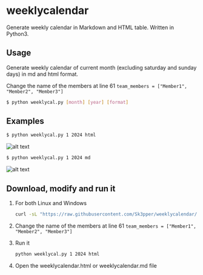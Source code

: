 # weeklycalendar

Generate weekly calendar in Markdown and HTML table. Written in Python3.

## Usage

Generate weekly calendar of current month (excluding saturday and sunday days) in md and html format.

Change the name of the members at line 61
``` team_members = ["Member1", "Member2", "Member3"] ```

```sh
$ python weeklycal.py [month] [year] [format]
```

## Examples
```sh
$ python weeklycal.py 1 2024 html
```
![alt text](https://github.com/Sk3pper/weeklymdcal/blob/main/images/html_example.png?raw=true)


```sh
$ python weeklycal.py 1 2024 md  
```
![alt text](https://github.com/Sk3pper/weeklymdcal/blob/main/images/md_example.png?raw=true)

## Download, modify and run it
1. For both Linux and Windows
    ```sh
    curl -sL "https://raw.githubusercontent.com/Sk3pper/weeklycalendar/main/weeklycal.py" -O
    ```

2. Change the name of the members at line 61
    ``` team_members = ["Member1", "Member2", "Member3"] ```

3. Run it
    ```sh
    python weeklycal.py 1 2024 html
    ```

4. Open the weeklycalendar.html or weeklycalendar.md file